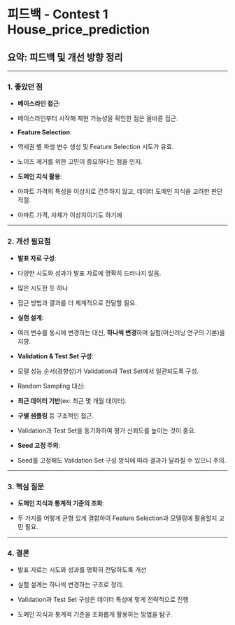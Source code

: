 # 피드백 - Contest 1 House_price_prediction

## 요약: 피드백 및 개선 방향 정리

---

### 1. **좋았던 점**

- **베이스라인 접근**:

- 베이스라인부터 시작해 재현 가능성을 확인한 점은 올바른 접근.

- **Feature Selection**:

- 역세권 별 파생 변수 생성 및 Feature Selection 시도가 유효.

- 노이즈 제거를 위한 고민이 중요하다는 점을 인지.

- **도메인 지식 활용**:

- 아파트 가격의 특성을 이상치로 간주하지 않고, 데이터 도메인 지식을 고려한 판단 적절.

- 아파트 가격, 자체가 이상치이기도 하기에

---

### 2. **개선 필요점**

- **발표 자료 구성**:

- 다양한 시도와 성과가 발표 자료에 명확히 드러나지 않음.

- 많은 시도한 듯 하나

- 접근 방법과 결과를 더 체계적으로 전달할 필요.

- **실험 설계**:

- 여러 변수를 동시에 변경하는 대신, **하나씩 변경**하며 실험(머신러닝 연구의 기본)을 지향.

- **Validation & Test Set 구성**:

- 모델 성능 순서(경향성)가 Validation과 Test Set에서 일관되도록 구성.

- Random Sampling 대신:

- **최근 데이터 기반**(ex: 최근 몇 개월 데이터).

- **구별 샘플링** 등 구조적인 접근.

- Validation과 Test Set을 동기화하여 평가 신뢰도를 높이는 것이 중요.

- **Seed 고정 주의**:

- Seed를 고정해도 Validation Set 구성 방식에 따라 결과가 달라질 수 있으니 주의.

---

### 3. **핵심 질문**

- **도메인 지식과 통계적 기준의 조화**:

- 두 가지를 어떻게 균형 있게 결합하여 Feature Selection과 모델링에 활용할지 고민 필요.

---

### 4. **결론**

- 발표 자료는 시도와 성과를 명확히 전달하도록 개선

- 실험 설계는 하나씩 변경하는 구조로 정리.

- Validation과 Test Set 구성은 데이터 특성에 맞게 전략적으로 진행

- 도메인 지식과 통계적 기준을 조화롭게 활용하는 방법을 탐구.